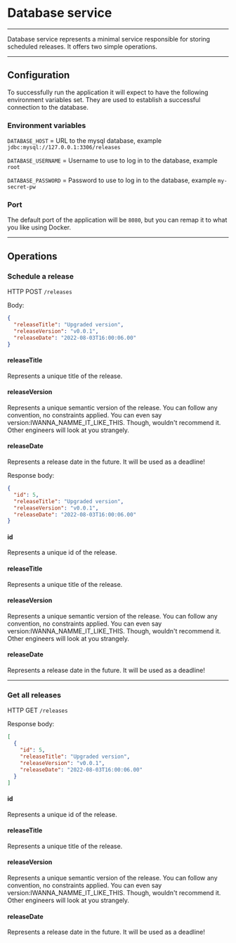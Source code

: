 # Database service

---

Database service represents a minimal service responsible for storing scheduled releases.
It offers two simple operations.

---

## Configuration

To successfully run the application it will expect to have the following
environment variables set. They are used to establish a successful connection to the database.

### Environment variables

`DATABASE_HOST` = URL to the mysql database, example `jdbc:mysql://127.0.0.1:3306/releases`

`DATABASE_USERNAME` = Username to use to log in to the database, example `root`

`DATABASE_PASSWORD` = Password to use to log in to the database, example `my-secret-pw`

### Port

The default port of the application will be `8080`, but you can remap it to what you like
using Docker.

---

## Operations

### Schedule a release

HTTP POST `/releases`

Body:

```json
{
  "releaseTitle": "Upgraded version",
  "releaseVersion": "v0.0.1",
  "releaseDate": "2022-08-03T16:00:06.00"
}
```

#### releaseTitle

Represents a unique title of the release.

#### releaseVersion

Represents a unique semantic version of the release. You can follow any convention, no
constraints applied. You can even say version:IWANNA_NAMME_IT_LIKE_THIS. Though,
wouldn't recommend it. Other engineers will look at you strangely.

#### releaseDate

Represents a release date in the future. It will be used as a deadline!

Response body:

```json
{
  "id": 5,
  "releaseTitle": "Upgraded version",
  "releaseVersion": "v0.0.1",
  "releaseDate": "2022-08-03T16:00:06.00"
}
```

#### id

Represents a unique id of the release.

#### releaseTitle

Represents a unique title of the release.

#### releaseVersion

Represents a unique semantic version of the release. You can follow any convention, no
constraints applied. You can even say version:IWANNA_NAMME_IT_LIKE_THIS. Though,
wouldn't recommend it. Other engineers will look at you strangely.

#### releaseDate

Represents a release date in the future. It will be used as a deadline!

---

### Get all releases

HTTP GET `/releases`

Response body:

```json
[
  {
    "id": 5,
    "releaseTitle": "Upgraded version",
    "releaseVersion": "v0.0.1",
    "releaseDate": "2022-08-03T16:00:06.00"
  }
]
```

#### id

Represents a unique id of the release.

#### releaseTitle

Represents a unique title of the release.

#### releaseVersion

Represents a unique semantic version of the release. You can follow any convention, no
constraints applied. You can even say version:IWANNA_NAMME_IT_LIKE_THIS. Though,
wouldn't recommend it. Other engineers will look at you strangely.

#### releaseDate

Represents a release date in the future. It will be used as a deadline!
